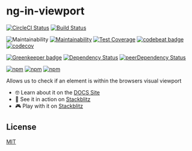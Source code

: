 # ng-in-viewport

<!-- Badges section here. -->
[![CircleCI Status][circle-ci-badge]][circle-ci-badge-url]
[![Build Status][azure-devops-badge]][azure-devops-badge-url]

![Maintainability][sonarcloud-badge]
[![Maintainability][codeclimate-maintainability-badge]][codeclimate-maintainability-badge-url]
[![Test Coverage][codeclimate-coverage-badge]][codeclimate-coverage-badge-url]
[![codebeat badge][codebeat-badge]][codebeat-badge-url]
[![codecov][codecov-badge]][codecov-badge-url]

[![Greenkeeper badge][greenkeeper-badge]][greenkeeper-badge-url]
[![Dependency Status][david-badge]][david-badge-url]
[![peerDependency Status][david-peer-badge]][david-peer-badge-url]

[![npm][npm-badge-version]][npm-badge-url]
[![npm][npm-badge-license]][npm-badge-url]
[![npm][npm-badge-downloads]][npm-badge-url]

Allows us to check if an element is within the browsers visual viewport

- 🤓 Learn about it on the [DOCS Site][lib-docs]
- 🚀 See it in action on [Stackblitz][example-app]
- 🎮 Play with it on [Stackblitz][example-app-embed]

## License

[MIT](https://github.com/k3nsei/angular2-in-viewport/blob/master/LICENSE)

[circle-ci-badge]: https://img.shields.io/circleci/build/github/k3nsei/ng-in-viewport/master?logo=CircleCi&style=for-the-badge&token=1c961beeff7d2e03a4203efd1858081b9901caac
[circle-ci-badge-url]: https://circleci.com/gh/k3nsei/ng-in-viewport/tree/master

[azure-devops-badge]: https://img.shields.io/azure-devops/build/k3nsei/a2099adb-d5fb-4377-b950-042475976b1e/3?logo=Azure%20Pipelines&style=for-the-badge
[azure-devops-badge-url]: https://k3nsei.visualstudio.com/ng-in-viewport/_build/latest?definitionId=3

[codeclimate-maintainability-badge]: https://img.shields.io/codeclimate/maintainability/k3nsei/ng-in-viewport?logo=Code%20Climate&style=for-the-badge
[codeclimate-maintainability-badge-url]: https://codeclimate.com/github/k3nsei/ng-in-viewport/maintainability

[codeclimate-coverage-badge]: https://img.shields.io/codeclimate/coverage/k3nsei/ng-in-viewport?logo=Code%20Climate&style=for-the-badge
[codeclimate-coverage-badge-url]: https://codeclimate.com/github/k3nsei/ng-in-viewport/test_coverage

[codebeat-badge]: https://codebeat.co/badges/73e483ff-fb24-4ad1-9878-89aa1ed55192
[codebeat-badge-url]: https://codebeat.co/projects/github-com-k3nsei-ng-in-viewport-develop

[codecov-badge]: https://img.shields.io/codecov/c/github/k3nsei/ng-in-viewport/develop?logo=codecov&style=for-the-badge
[codecov-badge-url]: https://codecov.io/gh/k3nsei/ng-in-viewport

[sonarcloud-badge]: https://img.shields.io/sonar/quality_gate/ng-in-viewport?logo=SonarCloud&server=https%3A%2F%2Fsonarcloud.io&style=for-the-badge

[greenkeeper-badge]: https://badges.greenkeeper.io/k3nsei/ng-in-viewport.svg
[greenkeeper-badge-url]: https://greenkeeper.io/

[david-badge]: https://img.shields.io/david/k3nsei/ng-in-viewport?logo=node.js&path=projects%2Fng-in-viewport&style=for-the-badge
[david-badge-url]: https://david-dm.org/k3nsei/ng-in-viewport/develop?path=projects/ng-in-viewport

[david-peer-badge]: https://img.shields.io/david/peer/k3nsei/ng-in-viewport?logo=node.js&path=projects%2Fng-in-viewport&style=for-the-badge
[david-peer-badge-url]: https://david-dm.org/k3nsei/ng-in-viewport/develop?type=peer&path=projects/ng-in-viewport

[npm-badge-version]: https://img.shields.io/npm/v/ng-in-viewport&style=for-the-badge
[npm-badge-license]: https://img.shields.io/npm/l/ng-in-viewport?style=for-the-badge
[npm-badge-downloads]: https://img.shields.io/npm/dm/ng-in-viewport?style=for-the-badge
[npm-badge-url]: https://www.npmjs.com/package/ng-in-viewport

[lib-docs]: https://k3nsei.gitbook.io/ng-in-viewport/
[api-docs]: https://k3nsei.github.io/ng-in-viewport/

[example-app]: https://ng-in-viewport-example.stackblitz.io/
[example-app-embed]: https://stackblitz.com/edit/ng-in-viewport-example?embed=1&file=src/main.ts
